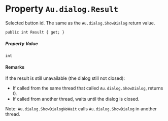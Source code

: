# Property `Au.dialog.Result`

Selected button id. The same as the `Au.dialog.ShowDialog` return value.

```
public int Result { get; }
```

##### Property Value

`int`

#### Remarks

If the result is still unavailable (the dialog still not closed):

- If called from the same thread that called `Au.dialog.ShowDialog`, returns 0.
- If called from another thread, waits until the dialog is closed.

Note: `Au.dialog.ShowDialogNoWait` calls `Au.dialog.ShowDialog` in another thread.